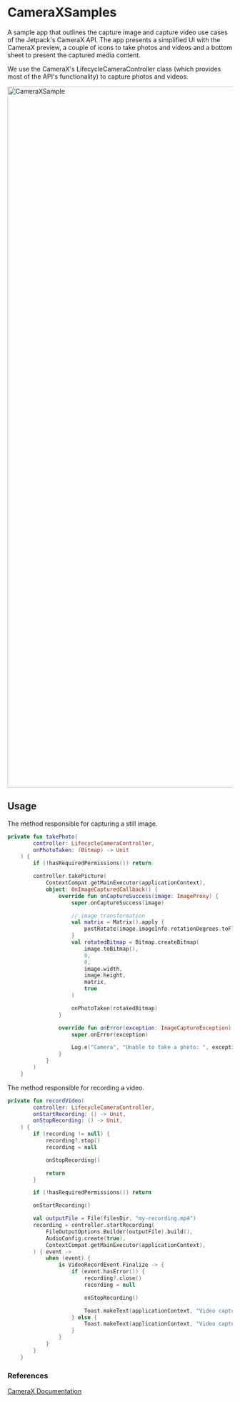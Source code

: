 # CameraXSamples

A sample app that outlines the capture image and capture video use cases of the Jetpack's CameraX API. The app presents a simplified UI with the CameraX preview, a couple of icons to take photos and videos and a bottom sheet to present the captured media content.

We use the CameraX's LifecycleCameraController class (which provides most of the API's functionality) to capture photos and videos.

<img width="1569" alt="CameraXSample" src="https://github.com/sateeshjhambani/CameraXSamples/assets/60574717/336001f4-93fc-4f25-ba4d-d2b958ee1a2a">

## Usage

The method responsible for capturing a still image.

```kotlin
private fun takePhoto(
        controller: LifecycleCameraController,
        onPhotoTaken: (Bitmap) -> Unit
    ) {
        if (!hasRequiredPermissions()) return

        controller.takePicture(
            ContextCompat.getMainExecutor(applicationContext),
            object: OnImageCapturedCallback() {
                override fun onCaptureSuccess(image: ImageProxy) {
                    super.onCaptureSuccess(image)

                    // image transformation
                    val matrix = Matrix().apply {
                        postRotate(image.imageInfo.rotationDegrees.toFloat())
                    }
                    val rotatedBitmap = Bitmap.createBitmap(
                        image.toBitmap(),
                        0,
                        0,
                        image.width,
                        image.height,
                        matrix,
                        true
                    )

                    onPhotoTaken(rotatedBitmap)
                }

                override fun onError(exception: ImageCaptureException) {
                    super.onError(exception)

                    Log.e("Camera", "Unable to take a photo: ", exception)
                }
            }
        )
    }
```

The method responsible for recording a video. 

```kotlin
private fun recordVideo(
        controller: LifecycleCameraController,
        onStartRecording: () -> Unit,
        onStopRecording: () -> Unit,
    ) {
        if (recording != null) {
            recording?.stop()
            recording = null

            onStopRecording()

            return
        }

        if (!hasRequiredPermissions()) return

        onStartRecording()

        val outputFile = File(filesDir, "my-recording.mp4")
        recording = controller.startRecording(
            FileOutputOptions.Builder(outputFile).build(),
            AudioConfig.create(true),
            ContextCompat.getMainExecutor(applicationContext),
        ) { event ->
            when (event) {
                is VideoRecordEvent.Finalize -> {
                    if (event.hasError()) {
                        recording?.close()
                        recording = null

                        onStopRecording()

                        Toast.makeText(applicationContext, "Video capture failed", Toast.LENGTH_LONG).show()
                    } else {
                        Toast.makeText(applicationContext, "Video capture succeeded", Toast.LENGTH_LONG).show()
                    }
                }
            }
        }
    }
```

### References

[CameraX Documentation](https://developer.android.com/media/camera/camerax)
